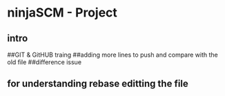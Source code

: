 # ninjaSCM - Project
## intro
##GIT & GitHUB traing 
##adding more lines to push and compare with the old file 
##difference issue
## for understanding rebase editting the file 
